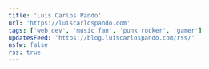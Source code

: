 ```yaml
---
title: 'Luis Carlos Pando'
url: 'https://luiscarlospando.com'
tags: ['web dev', 'music fan', 'punk rocker', 'gamer']
updatesFeed: 'https://blog.luiscarlospando.com/rss/'
nsfw: false
rss: true
---
```

